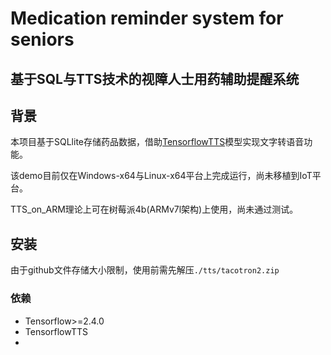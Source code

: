 # Medication reminder system for seniors

## 基于SQL与TTS技术的视障人士用药辅助提醒系统

## 背景

本项目基于SQLlite存储药品数据，借助[TensorflowTTS](https://github.com/TensorSpeech/TensorFlowTTS)模型实现文字转语音功能。

该demo目前仅在Windows-x64与Linux-x64平台上完成运行，尚未移植到IoT平台。

TTS_on_ARM理论上可在树莓派4b(ARMv7l架构)上使用，尚未通过测试。

## 安装

由于github文件存储大小限制，使用前需先解压`./tts/tacotron2.zip`

### 依赖

- Tensorflow>=2.4.0
- TensorflowTTS
- 

